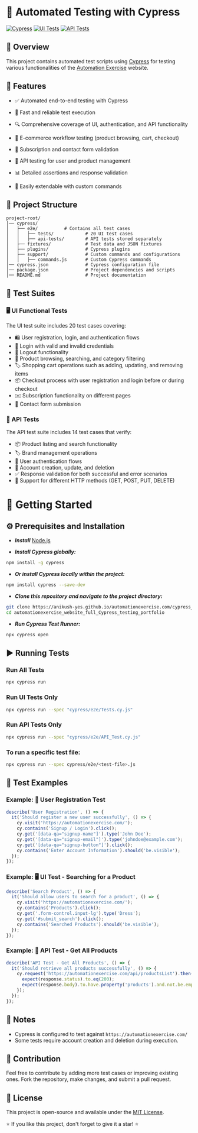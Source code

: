 # 🚀 Automated Testing with Cypress
[![Cypress](https://img.shields.io/badge/Tested%20with-Cypress-04C38E.svg)](https://www.cypress.io/)
[![UI Tests](https://img.shields.io/badge/UI%20Tests-20%20passing-brightgreen.svg)]() 
[![API Tests](https://img.shields.io/badge/API%20Tests-14%20passing-brightgreen.svg)]()

## 📌 Overview

This project contains automated test scripts using [Cypress](https://www.cypress.io/) for testing various functionalities of the [Automation Exercise](https://automationexercise.com/) website.

## 🌟 Features

- ✅ Automated end-to-end testing with Cypress

- 🚀 Fast and reliable test execution

- 🔍 Comprehensive coverage of UI, authentication, and API functionality

- 🛒 E-commerce workflow testing (product browsing, cart, checkout)

- 📩 Subscription and contact form validation

- 🔄 API testing for user and product management

- 📊 Detailed assertions and response validation

- 🔧 Easily extendable with custom commands


## 📂 Project Structure

```
project-root/
│── cypress/
│   ├── e2e/          # Contains all test cases
│   │   ├── tests/            # 20 UI test cases
│   │   ├── api-tests/        # API tests stored separately
│   ├── fixtures/             # Test data and JSON fixtures
│   ├── plugins/              # Cypress plugins
│   ├── support/              # Custom commands and configurations
│   │   ├── commands.js       # Custom Cypress commands
│── cypress.json              # Cypress configuration file
│── package.json              # Project dependencies and scripts
│── README.md                 # Project documentation
```

## 🧪 Test Suites

### 🖥️ UI Functional Tests

The UI test suite includes 20 test cases covering:

- 🛍️ User registration, login, and authentication flows
- 🔑 Login with valid and invalid credentials
- 🚪 Logout functionality
- 🛒 Product browsing, searching, and category filtering
- 🏷️ Shopping cart operations such as adding, updating, and removing items
- 📦 Checkout process with user registration and login before or during checkout
- ✉️ Subscription functionality on different pages
- 📩 Contact form submission

### 🔗 API Tests

The API test suite includes 14 test cases that verify:

- 📦 Product listing and search functionality
- 🏷️ Brand management operations
- 🔐 User authentication flows
- 📝 Account creation, update, and deletion
- ✅ Response validation for both successful and error scenarios
- 🔄 Support for different HTTP methods (GET, POST, PUT, DELETE)

# 🏁 Getting Started

## ⚙️ Prerequisites and Installation

* ***Install*** [Node.js](https://nodejs.org/)
  
* ***Install Cypress globally:***
```sh
npm install -g cypress
```
* ***Or install Cypress locally within the project:***
```sh
npm install cypress --save-dev
```
* ***Clone this repository and navigate to the project directory:***
```sh
git clone https://anikush-yes.github.io/automationexercise.com/cypress_tests)
cd automationexercise_website_full_Cypress_testing_portfolio
```
* ***Run Cypress Test Runner:***
```sh
npx cypress open
```

## ▶️ Running Tests

### Run All Tests

```sh
npx cypress run
```

### Run UI Tests Only

```sh
npx cypress run --spec "cypress/e2e/Tests.cy.js"
```
### Run API Tests Only

```sh
npx cypress run --spec "cypress/e2e/API_Test.cy.js"
```

### To run a specific test file:

```sh
npx cypress run --spec cypress/e2e/<test-file>.js
```


## 📝 Test Examples

### Example: 🔐 User Registration Test

```javascript
describe('User Registration', () => {
  it('Should register a new user successfully', () => {
    cy.visit('https://automationexercise.com/');
    cy.contains('Signup / Login').click();
    cy.get('[data-qa="signup-name"]').type('John Doe');
    cy.get('[data-qa="signup-email"]').type('johndoe@example.com');
    cy.get('[data-qa="signup-button"]').click();
    cy.contains('Enter Account Information').should('be.visible');
  });
});
```

### Example: 🖥️ UI Test - Searching for a Product

```javascript
describe('Search Product', () => {
  it('Should allow users to search for a product', () => {
    cy.visit('https://automationexercise.com/');
    cy.contains('Products').click();
    cy.get('.form-control.input-lg').type('Dress');
    cy.get('#submit_search').click();
    cy.contains('Searched Products').should('be.visible');
  });
});
```

### Example: 🔗 API Test - Get All Products

```javascript
describe('API Test - Get All Products', () => {
  it('Should retrieve all products successfully', () => {
    cy.request('https://automationexercise.com/api/productsList').then((response) => {
      expect(response.status).to.eq(200);
      expect(response.body).to.have.property('products').and.not.be.empty;
    });
  });
});
```

## 📌 Notes

- Cypress is configured to test against `https://automationexercise.com/`
- Some tests require account creation and deletion during execution.

## 🤝 Contribution

Feel free to contribute by adding more test cases or improving existing ones. Fork the repository, make changes, and submit a pull request.

## 📜 License

This project is open-source and available under the [MIT License](LICENSE).

⭐ If you like this project, don't forget to give it a star! ⭐



